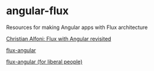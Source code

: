 # angular-flux
Resources for making Angular apps with Flux architecture

[Christian Alfoni: Flux with Angular revisited](http://christianalfoni.github.io/javascript/2014/11/02/flux-with-angular-revisited.html)

[flux-angular](https://github.com/christianalfoni/flux-angular/blob/master/FLUX-ANGULAR-1.md)

[flux-angular (for liberal people)](https://github.com/christianalfoni/flux-angular/blob/master/README.md)
